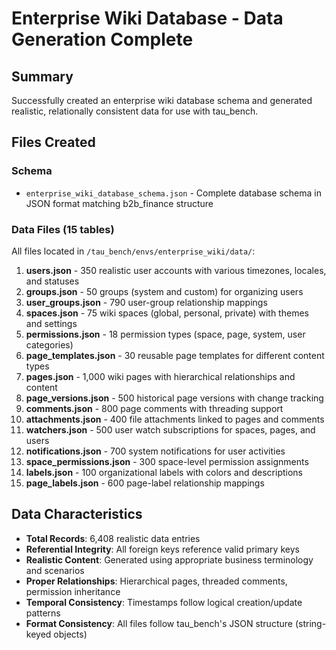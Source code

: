 # Enterprise Wiki Database - Data Generation Complete

## Summary

Successfully created an enterprise wiki database schema and generated realistic, relationally consistent data for use with tau_bench.

## Files Created

### Schema

- `enterprise_wiki_database_schema.json` - Complete database schema in JSON format matching b2b_finance structure

### Data Files (15 tables)

All files located in `/tau_bench/envs/enterprise_wiki/data/`:

1. **users.json** - 350 realistic user accounts with various timezones, locales, and statuses
2. **groups.json** - 50 groups (system and custom) for organizing users
3. **user_groups.json** - 790 user-group relationship mappings
4. **spaces.json** - 75 wiki spaces (global, personal, private) with themes and settings
5. **permissions.json** - 18 permission types (space, page, system, user categories)
6. **page_templates.json** - 30 reusable page templates for different content types
7. **pages.json** - 1,000 wiki pages with hierarchical relationships and content
8. **page_versions.json** - 500 historical page versions with change tracking
9. **comments.json** - 800 page comments with threading support
10. **attachments.json** - 400 file attachments linked to pages and comments
11. **watchers.json** - 500 user watch subscriptions for spaces, pages, and users
12. **notifications.json** - 700 system notifications for user activities
13. **space_permissions.json** - 300 space-level permission assignments
14. **labels.json** - 100 organizational labels with colors and descriptions
15. **page_labels.json** - 600 page-label relationship mappings

## Data Characteristics

- **Total Records**: 6,408 realistic data entries
- **Referential Integrity**: All foreign keys reference valid primary keys
- **Realistic Content**: Generated using appropriate business terminology and scenarios
- **Proper Relationships**: Hierarchical pages, threaded comments, permission inheritance
- **Temporal Consistency**: Timestamps follow logical creation/update patterns
- **Format Consistency**: All files follow tau_bench's JSON structure (string-keyed objects)
